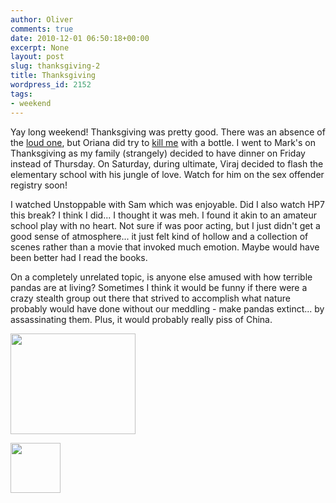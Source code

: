 ```yaml
---
author: Oliver
comments: true
date: 2010-12-01 06:50:18+00:00
excerpt: None
layout: post
slug: thanksgiving-2
title: Thanksgiving
wordpress_id: 2152
tags:
- weekend
---
```


Yay long weekend!  Thanksgiving was pretty good. There was an absence of the <a href="http://www.livizilla.com/">loud one</a>, but Oriana did try to <a href="http://twitter.com/owiber/status/8386342765461504">kill me</a> with a bottle.  I went to Mark's on Thanksgiving as my family (strangely) decided to have dinner on Friday instead of Thursday.  On Saturday, during ultimate, Viraj decided to flash the elementary school with his jungle of love.  Watch for him on the sex offender registry soon!

I watched Unstoppable with Sam which was enjoyable.  Did I also watch HP7 this break?  I think I did... I thought it was meh.  I found it akin to an amateur school play with no heart.  Not sure if was poor acting, but I just didn't get a good sense of atmosphere... it just felt kind of hollow and a collection of scenes rather than a movie that invoked much emotion.  Maybe would have been better had I read the books.

On a completely unrelated topic, is anyone else amused with how terrible pandas are at living?  Sometimes I think it would be funny if there were a crazy stealth group out there that strived to accomplish what nature probably would have done without our meddling - make pandas extinct... by assassinating them.  Plus, it would probably really piss of China.

<a href="http://www.owiber.com/2010/12/01/thanksgiving-2/panda/" rel="attachment wp-att-2153"><img src="http://www.owiber.com/wp-content/uploads/2010/12/panda.jpg" alt="" title="panda" width="200" height="161" class="alignnone size-full wp-image-2153" /></a>

<a href="http://www.owiber.com/2010/12/01/thanksgiving-2/photo-on-2010-12-01-at-00-47/" rel="attachment wp-att-2154"><img src="http://www.owiber.com/wp-content/uploads/2010/12/Photo-on-2010-12-01-at-00.47-80x80.jpg" alt="" title="Photo on 2010-12-01 at 00.47" width="80" height="80" class="alignnone size-thumbnail wp-image-2154" /></a>